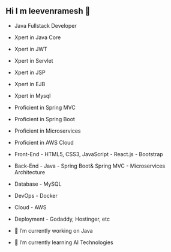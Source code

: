 ## Hi I m leevenramesh 👋

- Java Fullstack Developer
  
- Xpert in Java Core
- Xpert in JWT
- Xpert in Servlet
- Xpert in JSP
- Xpert in EJB
- Xpert in Mysql
  
- Proficient in Spring MVC
- Proficient in Spring Boot
- Proficient in Microservices
- Proficient in AWS Cloud

- Front-End
      - HTML5, CSS3, JavaScript
      - React.js
      - Bootstrap
- Back-End
      - Java
      - Spring Boot& Spring MVC
      - Microservices Architecture
- Database
      - MySQL
- DevOps
      - Docker
- Cloud
      - AWS
- Deployment
      - Godaddy, Hostinger, etc

- 🔭 I’m currently working on Java
- 🌱 I’m currently learning AI Technologies
